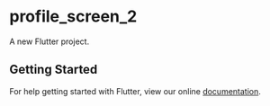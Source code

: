# profile_screen_2

A new Flutter project.

## Getting Started

For help getting started with Flutter, view our online
[documentation](https://flutter.io/).
